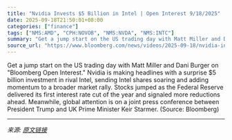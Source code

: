 ```yaml
---
title: "Nvidia Invests $5 Billion in Intel | Open Interest 9/18/2025"
date: 2025-09-18T21:50:01+08:00
categories: ["finance"]
tags: ["NMS:AMD", "CPH:NOVOB", "NMS:NVDA", "NMS:INTC"]
summary: "Get a jump start on the US trading day with Matt Miller and Dani Burger on \"Bloomberg Open Interest.\" Nvidia is making headlines with a surprise $5 billion investment in rival Intel, sending Intel sha"
source_url: "https://www.bloomberg.com/news/videos/2025-09-18/nvidia-invests-5-billion-in-intel-open-interest-9-18-2025"
---
```


Get a jump start on the US trading day with Matt Miller and Dani Burger on "Bloomberg Open Interest." Nvidia is making headlines with a surprise $5 billion investment in rival Intel, sending Intel shares soaring and adding momentum to a broader market rally. Stocks jumped as the Federal Reserve delivered its first interest rate cut of the year and signaled more reductions ahead. Meanwhile, global attention is on a joint press conference between President Trump and UK Prime Minister Keir Starmer. (Source: Bloomberg)

---

*来源: [原文链接](https://www.bloomberg.com/news/videos/2025-09-18/nvidia-invests-5-billion-in-intel-open-interest-9-18-2025)*
